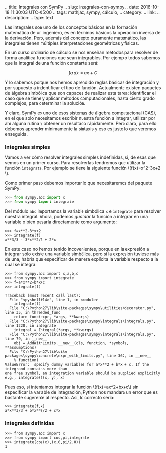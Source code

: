 .. title: Integrales con SymPy
.. slug: integrales-con-sympy
.. date: 2016-10-18 11:30:03 UTC-05:00
.. tags: mathjax, sympy, cálculo,
.. category: 
.. link: 
.. description: 
.. type: text

Las integrales son uno de los conceptos básicos en la formación matemática de un ingeniero, es en términos básicos la 
operación inversa de la derivación. Pero, además del concepto puramente matemático, las integrales tienen múltiples 
interpretaciones geométricas y físicas.

En un curso ordinario de cálculo se nos enseñan métodos para resolver de forma analítica funciones que sean integrables. 
Por ejemplo todos sabemos que la integral de una función constante será:

$$ \int a\,dx = ax + C $$

Y lo sabemos porque nos hemos aprendido reglas básicas de integración y por supuesto a indentificar el tipo 
de función. Actualmente existen paquetes de álgebra simbólica que son capaces de realizar esta tarea: identificar 
el caso que se tiene y aplicar métodos computacionales, hasta cierto grado complejos, para determinar la solución.

Y claro, SymPy es uno de esos sistemas de álgebra computacional (CAS), en el que solo necesitamos escribir 
nuestra función a integrar, utilizar por ahí alguna rutina y obtener un resultado rápidamente. Pero claro, 
para ello debemos aprender mínimamente la sintaxis y eso es justo lo que veremos enseguida.

### Integrales simples

Vamos a ver cómo resolver integrales simples indefinidas, si, de esas que vemos en un primer curso. Para resolverlas 
tendremos que utilizar la función `ìntegrate`. Por ejemplo se tiene la siguiente función \\(f(x)=x^2-3x+2 \\).

Como primer paso debemos importar lo que necesitaremos del paquete SymPy:

```python
>>> from sympy.abc import x
>>> from sympy import integrate
```

Del módulo `abc` importamos la variable simbólica `x` e `ìntegrate` para resolver nuestra integral. Ahora, podemos 
*guardar* la función a integrar en una variable o bien pasarla directamente como argumento:

    >>> f=x**2-3*x+2
    >>> integrate(f)
    x**3/3 - 3*x**2/2 + 2*x

En este caso no hemos tenido incovenientes, porque en la expresión a integrar sólo existe una variable simbólica, pero 
si la expresión tuviese más de una, habría que especificar de manera explícita la variable respecto a la cual se integra:

    >>> from sympy.abc import x,a,b,c
    >>> from sympy import integrate
    >>> f=a*x**2+b*x+c
    >>> integrate(f)

    Traceback (most recent call last):
      File "<pyshell#14>", line 1, in <module>
        integrate(f)
      File "C:\Python27\lib\site-packages\sympy\utilities\decorator.py", line 35, in threaded_func
        return func(expr, *args, **kwargs)
      File "C:\Python27\lib\site-packages\sympy\integrals\integrals.py", line 1228, in integrate
        integral = Integral(*args, **kwargs)
      File "C:\Python27\lib\site-packages\sympy\integrals\integrals.py", line 79, in __new__
        obj = AddWithLimits.__new__(cls, function, *symbols, **assumptions)
      File "C:\Python27\lib\site-packages\sympy\concrete\expr_with_limits.py", line 362, in __new__
        % function)
    ValueError:  specify dummy variables for a*x**2 + b*x + c. If the integrand contains more than 
    one free symbol, an integration variable should be supplied explicitly e.g., integrate(f(x, y), x)

Pues eso, si intentamos integrar la función \\(f(x)=ax^2+bx+c\\) sin especificar la variable de integración, Python nos mandará un 
error que es bastante sugerente al respecto. Así, lo correcto sería:

    >>> integrate(f,x)
    a*x**3/3 + b*x**2/2 + c*x

### Integrales definidas


    >>> from sympy.abc import x
    >>> from sympy import cos,pi,integrate
    >>> integrate(cos(x),(x,0,pi/2.0))
    1

